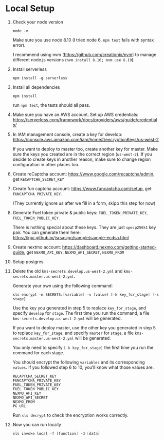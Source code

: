 # Local Setup
1. Check your node version

   ```node -v```
   
   Make sure you use node 8.10 (I tried node 6, `npm test` fails with syntax error). 
   
   I recommend using nvm (https://github.com/creationix/nvm) to manage different node.js versions (`nvm install 8.10; nvm use 8.10`).
2. Install serverless

   ```npm install -g serverless```
3. Install all dependencies

   ```npm install```

   run `npm test`, the tests should all pass.
4. Make sure you have an AWS account. Set up AWS credentials: https://serverless.com/framework/docs/providers/aws/guide/credentials/
5. In IAM management console, create a key for develop: https://console.aws.amazon.com/iam/home#/encryptionKeys/us-west-2

   If you want to deploy to master too, create another key for master.
   Make sure the keys you created are in the correct region (`us-west-2`). If you decide to create keys in another reason, make sure to change region configuration in other places too.
6. Create reCaptcha account: https://www.google.com/recaptcha/admin, get `RECAPTCHA_SECRET_KEY`
7. Create fun captcha account: https://www.funcaptcha.com/setup, get `FUNCAPTCHA_PRIVATE_KEY`.

   (They currently ignore us after we fill in a form, skipp this step for now)
8. Generate Fuel token private & public keys: `FUEL_TOKEN_PRIVATE_KEY`, `FUEL_TOKEN_PUBLIC_KEY`.

   There is nothing special about these keys. They are just `specp256k1` key pair. You can generate them here: https://kjur.github.io/jsrsasign/sample/sample-ecdsa.html
9. Create nextmo account: https://dashboard.nexmo.com/getting-started-guide, get `NEXMO_API_KEY`, `NEXMO_API_SECRET`, `NEXMO_FROM`
10. Setup postgres
11. Delete the old `kms-secrets.develop.us-west-2.yml` and `kms-secrets.master.us-west-2.yml`. 

      Generate your own using the following command:

      ```sls encrypt -n SECRETS:[variable] -v [value] [-k key_for_stage] [-s stage]```
   
      Use the key you generated in step 5 to replace `key_for_stage`, and specify `develop` for `stage`. The first time you run the command, a file `kms-secrets.develop.us-west-2.yml` will be generated.
 
      If you want to deploy master, use the other key you generated in step 5 to replace `key_for_stage`, and specify `master` for `stage`, a file `kms-secrets.master.us-west-2.yml` will be generated.
   
      You only need to specify `[-k key_for_stage]` the first time you run the command for each stage.
   
      You should encrypt the following `variables` and its corresponding `values`. If you followed step 6 to 10, you'll know what those values are.
      ```
      RECAPTCHA_SECRET_KEY
      FUNCAPTCHA_PRIVATE_KEY
      FUEL_TOKEN_PRIVATE_KEY
      FUEL_TOKEN_PUBLIC_KEY
      NEXMO_API_KEY
      NEXMO_API_SECRET
      NEXMO_FROM
      PG_URL
      ```
   
      Run `sls decrypt` to check the encryption works correctly.
12. Now you can run locally

      ```sls invoke local -f [function] -d [data]```
